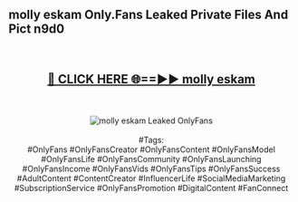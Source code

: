 <h2>molly eskam Only.Fans Leaked Private Files And Pict n9d0</h2>
<br>
<div align="center">
<h2><a href="https://mediafiles.top/molly_eskam" rel="nofollow">🔴 CLICK HERE 🌐==►► molly eskam</a></h2>
<br>
<br>
<a href="https://mediafiles.top/molly_eskam" rel="nofollow" data-target="animated-image.originalLink"><img src="https://i.ibb.co.com/WyWwxjT/player-gif2.gif" alt="molly eskam Leaked OnlyFans" style="max-width: 100%; display: inline-block;" data-target="animated-image.originalImage"></a>
<br><br>
#Tags:
<br>
#OnlyFans #OnlyFansCreator #OnlyFansContent #OnlyFansModel #OnlyFansLife #OnlyFansCommunity #OnlyFansLaunching #OnlyFansIncome #OnlyFansVids #OnlyFansTips #OnlyFansSuccess #AdultContent #ContentCreator #InfluencerLife #SocialMediaMarketing #SubscriptionService #OnlyFansPromotion #DigitalContent #FanConnect
</div>
<br>